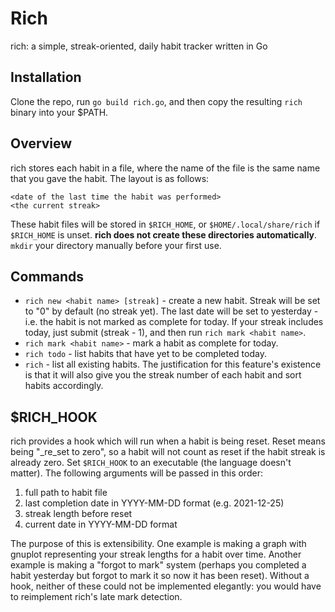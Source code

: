# Rich
rich: a simple, streak-oriented, daily habit tracker written in Go

## Installation
Clone the repo, run ``go build rich.go``, and then copy the resulting ``rich``
binary into your $PATH.

## Overview
rich stores each habit in a file, where the name of the file is the same name
that you gave the habit. The layout is as follows:
```
<date of the last time the habit was performed>
<the current streak>
```
These habit files will be stored in ``$RICH_HOME``, or ``$HOME/.local/share/rich``
if ``$RICH_HOME`` is unset. **rich does not create these directories automatically**.
``mkdir`` your directory manually before your first use.

## Commands
- ``rich new <habit name> [streak]`` - create a new habit.
Streak will be set to "0" by default (no streak yet). The last date will be set 
to yesterday - i.e. the habit is not marked as complete for today. If your streak
includes today, just submit (streak - 1), and then run ``rich mark <habit name>``.
- ``rich mark <habit name>`` - mark a habit as complete for today.
- ``rich todo`` - list habits that have yet to be completed today.
- ``rich`` - list all existing habits. The justification for this feature's existence
is that it will also give you the streak number of each habit and sort habits accordingly.

## $RICH_HOOK
rich provides a hook which will run when a habit is being reset. Reset means 
being "_re_set to zero", so a habit will not count as reset if the habit streak 
is already zero. Set ``$RICH_HOOK`` to an executable (the language doesn't matter).
The following arguments will be passed
in this order:
1. full path to habit file
2. last completion date in YYYY-MM-DD format (e.g. 2021-12-25)
3. streak length before reset
4. current date in YYYY-MM-DD format

The purpose of this is extensibility. One example is making a graph with gnuplot representing
your streak lengths for a habit over time. Another example is making a "forgot to mark" system
(perhaps you completed a habit yesterday but forgot to mark it so now it has been reset).
Without a hook, neither of these could not be implemented elegantly: you would have to reimplement
rich's late mark detection.
